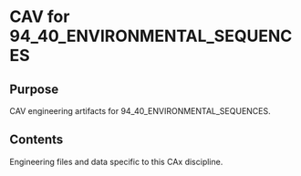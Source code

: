 # CAV for 94_40_ENVIRONMENTAL_SEQUENCES

## Purpose
CAV engineering artifacts for 94_40_ENVIRONMENTAL_SEQUENCES.

## Contents
Engineering files and data specific to this CAx discipline.
